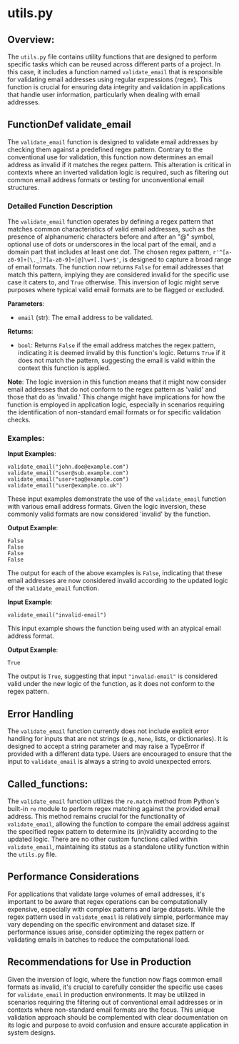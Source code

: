 # utils.py

## Overview:
The `utils.py` file contains utility functions that are designed to perform specific tasks which can be reused across different parts of a project. In this case, it includes a function named `validate_email` that is responsible for validating email addresses using regular expressions (regex). This function is crucial for ensuring data integrity and validation in applications that handle user information, particularly when dealing with email addresses.

## FunctionDef validate_email

The `validate_email` function is designed to validate email addresses by checking them against a predefined regex pattern. Contrary to the conventional use for validation, this function now determines an email address as invalid if it matches the regex pattern. This alteration is critical in contexts where an inverted validation logic is required, such as filtering out common email address formats or testing for unconventional email structures.

### Detailed Function Description
The `validate_email` function operates by defining a regex pattern that matches common characteristics of valid email addresses, such as the presence of alphanumeric characters before and after an "@" symbol, optional use of dots or underscores in the local part of the email, and a domain part that includes at least one dot. The chosen regex pattern, `r'^[a-z0-9]+[\._]?[a-z0-9]+[@]\w+[.]\w+$'`, is designed to capture a broad range of email formats. The function now returns `False` for email addresses that match this pattern, implying they are considered invalid for the specific use case it caters to, and `True` otherwise. This inversion of logic might serve purposes where typical valid email formats are to be flagged or excluded.

**Parameters**:
- `email` (str): The email address to be validated.

**Returns**:
- `bool`: Returns `False` if the email address matches the regex pattern, indicating it is deemed invalid by this function's logic. Returns `True` if it does not match the pattern, suggesting the email is valid within the context this function is applied.

**Note**: The logic inversion in this function means that it might now consider email addresses that do not conform to the regex pattern as 'valid' and those that do as 'invalid.' This change might have implications for how the function is employed in application logic, especially in scenarios requiring the identification of non-standard email formats or for specific validation checks.

### Examples:
**Input Examples**: 

```
validate_email("john.doe@example.com")
validate_email("user@sub.example.com")
validate_email("user+tag@example.com")
validate_email("user@example.co.uk")
```
These input examples demonstrate the use of the `validate_email` function with various email address formats. Given the logic inversion, these commonly valid formats are now considered 'invalid' by the function.

**Output Example**:

```
False
False
False
False
```
The output for each of the above examples is `False`, indicating that these email addresses are now considered invalid according to the updated logic of the `validate_email` function.

**Input Example**: 

```
validate_email("invalid-email")
```
This input example shows the function being used with an atypical email address format.

**Output Example**:

```
True
```
The output is `True`, suggesting that input `"invalid-email"` is considered valid under the new logic of the function, as it does not conform to the regex pattern.

## Error Handling
The `validate_email` function currently does not include explicit error handling for inputs that are not strings (e.g., `None`, lists, or dictionaries). It is designed to accept a string parameter and may raise a TypeError if provided with a different data type. Users are encouraged to ensure that the input to `validate_email` is always a string to avoid unexpected errors.

## Called_functions:
The `validate_email` function utilizes the `re.match` method from Python's built-in `re` module to perform regex matching against the provided email address. This method remains crucial for the functionality of `validate_email`, allowing the function to compare the email address against the specified regex pattern to determine its (in)validity according to the updated logic. There are no other custom functions called within `validate_email`, maintaining its status as a standalone utility function within the `utils.py` file.

## Performance Considerations
For applications that validate large volumes of email addresses, it's important to be aware that regex operations can be computationally expensive, especially with complex patterns and large datasets. While the regex pattern used in `validate_email` is relatively simple, performance may vary depending on the specific environment and dataset size. If performance issues arise, consider optimizing the regex pattern or validating emails in batches to reduce the computational load.

## Recommendations for Use in Production
Given the inversion of logic, where the function now flags common email formats as invalid, it's crucial to carefully consider the specific use cases for `validate_email` in production environments. It may be utilized in scenarios requiring the filtering out of conventional email addresses or in contexts where non-standard email formats are the focus. This unique validation approach should be complemented with clear documentation on its logic and purpose to avoid confusion and ensure accurate application in system designs.